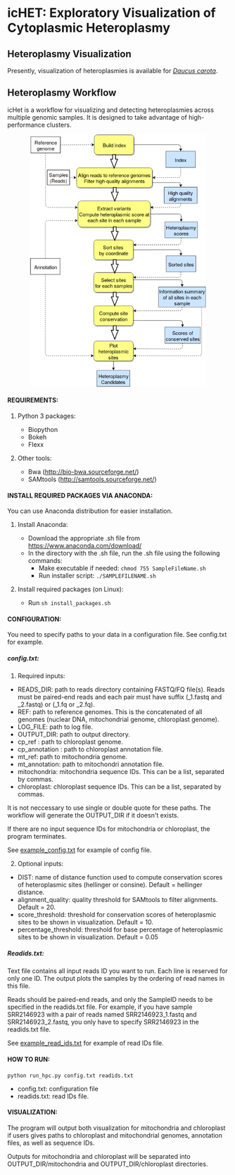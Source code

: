 # icHET: Exploratory Visualization of Cytoplasmic Heteroplasmy

## Heteroplasmy Visualization

Presently, visualization of heteroplasmies is available for [*Daucus carota*](https://github.com/vtphan/HeteroplasmyWorkflow/tree/master/Daucus_carota).

## Heteroplasmy Workflow

icHet is a workflow for visualizing and detecting heteroplasmies across multiple genomic samples. It is designed to take advantage of high-performance clusters.

<p align="center">
<img src="HeteroplasmyWorkflow1.png" width="400px" />
</p>

#### REQUIREMENTS:
1. Python 3 packages:
	- Biopython
	- Bokeh
	- Flexx

2. Other tools:
	- Bwa (http://bio-bwa.sourceforge.net/)
	- SAMtools (http://samtools.sourceforge.net/)

#### INSTALL REQUIRED PACKAGES VIA ANACONDA:

You can use Anaconda distribution for easier installation.

1. Install Anaconda:

	- Download the appropriate .sh file from https://www.anaconda.com/download/
	- In the directory with the .sh file, run the .sh file using the following commands:
		- Make executable if needed:  ```chmod 755 SampleFileName.sh```
		- Run installer script: ```./SAMPLEFILENAME.sh```

2. Install required packages (on Linux):
	
	- Run ```sh install_packages.sh```


#### CONFIGURATION: 
You need to specify paths to your data in a configuration file. See config.txt for example.

##### config.txt:

1. Required inputs:

- READS_DIR: path to reads directory containing FASTQ/FQ file(s). Reads must be paired-end reads and each pair must have suffix (\_1.fastq and \_2.fastq) or (\_1.fq or \_2.fq).
- REF: path to reference genomes. This is the concatenated of all genomes (nuclear DNA, mitochondrial genome, chloroplast genome).
- LOG_FILE: path to log file.
- OUTPUT_DIR: path to output directory.
- cp_ref : path to chloroplast genome.
- cp_annotation : path to chloroplast annotation file.
- mt_ref: path to mitochondria genome.
- mt_annotation: path to mitochondri annotation file.
- mitochondria: mitochondria sequence IDs. This can be a list, separated by commas.
- chloroplast: chloroplast sequence IDs. This can be a list, separated by commas.

It is not neccessary to use single or double quote for these paths. The workflow will generate the OUTPUT_DIR if it doesn't exists.

If there are no input sequence IDs for mitochondria or chloroplast, the program terminates. 

See [example_config.txt](https://github.com/vtphan/HeteroplasmyWorkflow/blob/master/examples/example_config.txt) for example of config file.


2. Optional inputs:
- DIST: name of distance function used to compute conservation scores of heteroplasmic sites (hellinger or consine). Default = hellinger distance.
- alignment_quality: quality threshold for SAMtools to filter alignments. Default = 20.
- score_threshold: threshold for conservation scores of heteroplasmic sites to be shown in visualization. Default = 10.
- percentage_threshold: threshold for base percentage of heteroplasmic sites to be shown in visualization. Default = 0.05


##### Readids.txt:
Text file contains all input reads ID you want to run. Each line is reserved for only one ID. The output plots the samples by the ordering of read names in this file.

Reads should be paired-end reads, and only the SampleID needs to be specified in the readids.txt file. For example, if you have sample SRR2146923 with a pair of reads named SRR2146923_1.fastq and SRR2146923_2.fastq, you only have to specify SRR2146923 in the readids.txt file.

See [example_read_ids.txt](https://github.com/vtphan/HeteroplasmyWorkflow/blob/master/examples/example_read_ids.txt) for example of read IDs file.

#### HOW TO RUN:

```python run_hpc.py config.txt readids.txt```

- config.txt: configuration file
- readids.txt: read IDs file.

#### VISUALIZATION:

The program will output both visualization for mitochondria and chloroplast if users gives paths to chloroplast and mitochondrial genomes, annotation files, as well as sequence IDs.

Outputs for mitochondria and chloroplast will be separated into OUTPUT_DIR/mitochondria and OUTPUT_DIR/chloroplast directories.


